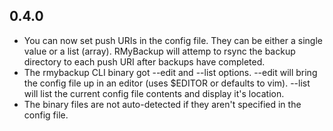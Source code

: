 ## 0.4.0

  - You can now set push URIs in the config file. They can be either a single value or a list (array). RMyBackup will attemp to rsync the backup directory to each push URI after backups have completed.
  - The rmybackup CLI binary got --edit and --list options. --edit will bring the config file up in an editor (uses $EDITOR or defaults to vim). --list will list the current config file contents and display it's location.
  - The binary files are not auto-detected if they aren't specified in the config file.
